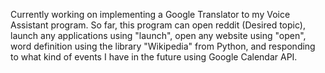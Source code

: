 Currently working on implementing a Google Translator to my Voice Assistant program. So far, this program can open reddit (Desired topic), launch any applications using "launch", open any website using "open", word definition using the library "Wikipedia" from Python, and responding to what kind of events I have in the future using Google Calendar API. 
